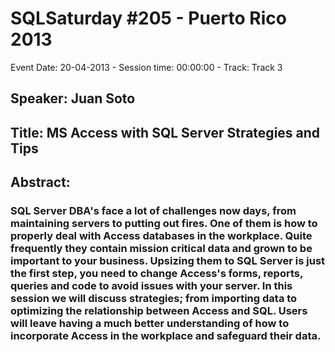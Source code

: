 # SQLSaturday #205 - Puerto Rico 2013
Event Date: 20-04-2013 - Session time: 00:00:00 - Track: Track 3
## Speaker: Juan Soto
## Title: MS Access with SQL Server Strategies and Tips
## Abstract:
### SQL Server DBA's face a lot of challenges now days, from maintaining servers to putting out fires. One of them is how to properly deal with Access databases in the workplace. Quite frequently they contain mission critical data and grown to be important to your business. Upsizing them to SQL Server is just the first step, you need to change Access's forms, reports, queries and code to avoid issues with your server. In this session we will discuss strategies; from importing data to optimizing the relationship between Access and SQL. Users will leave having a much better understanding of how to incorporate Access in the workplace and safeguard their data.
